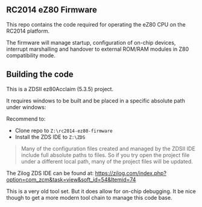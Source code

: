 
## RC2014 eZ80 Firmware

This repo contains the code required for operating the eZ80 CPU on the RC2014 platform.

The firmware will manage startup, configuration of on-chip devices, interrupt marshalling and handover to external ROM/RAM modules in Z80 compatibility mode.

## Building the code

This is a ZDSII ez80Acclaim (5.3.5) project.

It requires windows to be built and be placed in a specific absolute path under windows:

Recommend to:
* Clone repo to `Z:\rc2014-ez80-firmware`
* Install the ZDS IDE to `Z:\ZDS`

> Many of the configuration files created and managed by the ZDSII IDE include full absolute paths to files.  So if you try open the project file
under a different local path, many of the project files will be updated.

The Zilog ZDS IDE can be found at: https://zilog.com/index.php?option=com_zcm&task=view&soft_id=54&Itemid=74

This is a very old tool set.  But it does allow for on-chip debugging.  It be nice though to get a more modern tool chain to manage this code base.

